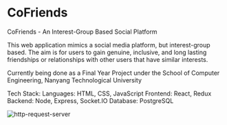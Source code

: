 # CoFriends 

CoFriends - An Interest-Group Based Social Platform

This web application mimics a social media platform, but interest-group based.
The aim is for users to gain genuine, inclusive, and long lasting friendships or relationships with other users that have similar interests.

Currently being done as a Final Year Project under the School of Computer Engineering, Nanyang Technological University

Tech Stack:
Languages: HTML, CSS, JavaScript
Frontend: React, Redux
Backend: Node, Express, Socket.IO
Database: PostgreSQL


![http-request-server](https://user-images.githubusercontent.com/50524862/112049391-8353ff80-8b8a-11eb-9e7b-c96520b5384b.png)
